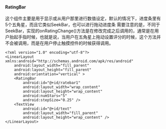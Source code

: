 #### RatingBar
这个组件主要是用于显示或从用户那里进行数值设定，默认的情况下，进度条里有5个五角星，而且它类似SeekBar，也可以进行拖动进度条
需要注意的是，不同于SeekBar，实现的onRatingChange()方法是在修改完成之后调用的，通常是在用户抬起手指时候，也就是说，当用户在五角星上拖动设置评分的时候，这个方法并不会被调用，而是在用户停止触摸控件的时候获得调用。
```  
<?xml version="1.0" encoding="utf-8"?>
<LinearLayout xmlns:android="http://schemas.android.com/apk/res/android"
    android:layout_width="fill_parent"
    android:layout_height="fill_parent"
    android:orientation="vertical" >
    <RatingBar
        android:id="@+id/ratebar1"
        android:layout_width="wrap_content"
        android:layout_height="wrap_content"
        android:numStars="5"
        android:stepSize="0.25" />
    <TextView
        android:id="@+id/text"
        android:layout_width="fill_parent"
        android:layout_height="wrap_content" />
</LinearLayout>
```